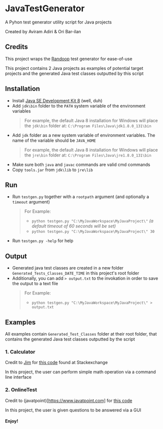 # JavaTestGenerator
A Pyhon test generator utility script for Java projects

Created by Aviram Adiri & Ori Bar-ilan

## Credits
This project wraps the [Randoop](https://randoop.github.io/randoop/ "Randoop") test generator for ease-of-use

This project contains 2 Java projects as examples of potential target projects and the generated Java test classes outputted by this script

## Installation
- Install [Java SE Development Kit 8](http://www.oracle.com/technetwork/java/javase/downloads/jdk8-downloads-2133151.html "JDK") (well, duh)
- Add `jdk\bin` folder to the `PATH` system variable of the environment variables
	> For example, the default Java 8 installation for Windows will place the `jdk\bin` folder at:
	> `C:\Program Files\Java\jdk1.8.0_131\bin`
- Add `jdk` folder as a new system variable of environment variables. The name of the variable should be `JAVA_HOME`
	> For example, the default Java 8 installation for Windows will place the `jre\bin` folder at:
	> `C:\Program Files\Java\jre1.8.0_131\bin`
- Make sure both `java` and `javac` commands are valid cmd commands
- Copy `tools.jar` from `jdk\lib` to `jre\lib`

## Run
- Run `testgen.py` together with a `rootpath` argument (and optionally a `timeout` argument)
	> For Example: 
	>	*	`python testgen.py "C:\MyJavaWorkspace\MyJavaProject\"` *(a default timeout of 60 seconds will be set)*
	>	*	`python testgen.py "C:\MyJavaWorkspace\MyJavaProject\" 30`
- Run `testgen.py -help` for help

## Output
- Generated java test classes are created in a new folder `Generated_Tests_Classes_DATE_TIME` in this project's root folder
- Additionally, you can add `> output.txt` to the invokation in order to save the output to a text file
	> For Example: 
	>	*	`python testgen.py "C:\MyJavaWorkspace\MyJavaProject\" > output.txt`

## Examples
All examples contain `Generated_Test_Classes` folder at their root folder, that contains the generated Java test classes outputted by the script

### 1. Calculator
Credit to [Jim](https://codereview.stackexchange.com/users/29439/jim) for [this code](https://codereview.stackexchange.com/questions/30950/simple-calculator-in-java) found at Stackexchange

In this project, the user can perform simple math operation via a command line interface

### 2. OnlineTest
Credit to (javatpoint)[https://www.javatpoint.com] for [this code](https://www.javatpoint.com/online-exam-project-in-java-swing-without-database)

In this project, the user is given questions to be answered via a GUI

#### Enjoy!
